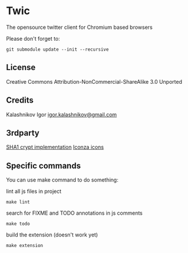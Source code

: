 Twic
================================================================

The opensource twitter client for Chromium based browsers

Please don't forget to:

    git submodule update --init --recursive

License
-------
Creative Commons Attribution-NonCommercial-ShareAlike 3.0 Unported

Credits
-------
Kalashnikov Igor <igor.kalashnikov@gmail.com>

3rdparty
--------

[SHA1 crypt implementation](http://pajhome.org.uk/crypt/md5)
[Iconza icons](http://www.iconza.com/)

Specific commands
-----------------

You can use make command to do something:

lint all js files in project

    make lint

search for FIXME and TODO annotations in js comments

    make todo

build the extension (doesn't work yet)

    make extension

